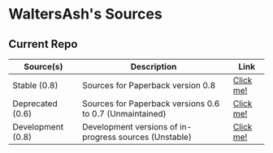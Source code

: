 # WaltersAsh's Sources

## Current Repo

| Source(s)          | Description                                              | Link                                                                  |
| ---                | ---                                                      | ---                                                                   |
| Stable (0.8)       | Sources for Paperback version 0.8                        | [Click me!](https://waltersash.github.io/waltersashs-extensions/0.8)  |
| Deprecated (0.6)   | Sources for Paperback versions 0.6 to 0.7 (Unmaintained) | [Click me!](https://waltersash.github.io/waltersashs-extensions/0.6/) |
| Development (0.8)  | Development versions of in-progress sources (Unstable)   | [Click me!](https://waltersash.github.io/waltersashs-extensions/dev/) |
